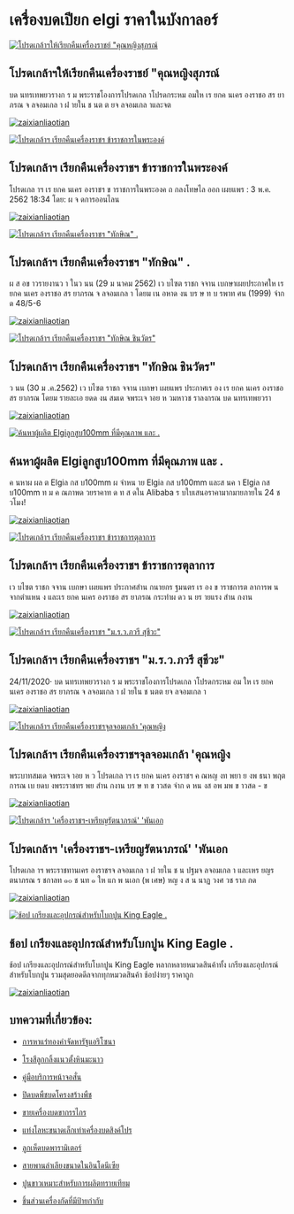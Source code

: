 # เครื่องบดเปียก elgi ราคาในบังกาลอร์
<a href="https://mnn.zoosnet.net/LR/Chatpre.aspx?id=MNN94995150&p=https://topgrinding.com/" target="_blank">![โปรดเกล้าฯให้เรียกคืนเครื่องราชย์ "คุณหญิงสุภรณ์ ](https://github.com/technlg/images/blob/main/13.jpg)</a>
## โปรดเกล้าฯให้เรียกคืนเครื่องราชย์ "คุณหญิงสุภรณ์ 
บด นทรเทพยวรางก ร ม พระราชโองการโปรดเกล าโปรดกระหม อมให เร ยกค นเคร องราชอ สร ยาภรณ จ ลจอมเกล า ฝ ายใน ช นต ต ยจ ลจอมเกล าและจต 
<a href="https://mnn.zoosnet.net/LR/Chatpre.aspx?id=MNN94995150&p=https://topgrinding.com/" target="_blank"><img src="https://github.com/technlg/images/raw/main/chat11.jpg" alt="zaixianliaotian"/></a><a href="//whatsapp.shibangsoft.com/WhatsApp.php" ><img src="https://github.com/technlg/images/raw/main/chat11.png" alt=""></a>
<a href="https://mnn.zoosnet.net/LR/Chatpre.aspx?id=MNN94995150&p=https://topgrinding.com/" target="_blank">![โปรดเกล้าฯ เรียกคืนเครื่องราชฯ ข้าราชการในพระองค์ ](https://github.com/technlg/images/blob/main/45.jpg)</a>
## โปรดเกล้าฯ เรียกคืนเครื่องราชฯ ข้าราชการในพระองค์ 
โปรดเกล าฯ เร ยกค นเคร องราชฯ ข าราชการในพระองค ถ กลงโทษไล ออก เผยแพร : 3 พ.ค. 2562 18:34 โดย: ผ จ ดการออนไลน
<a href="https://mnn.zoosnet.net/LR/Chatpre.aspx?id=MNN94995150&p=https://topgrinding.com/" target="_blank"><img src="https://github.com/technlg/images/raw/main/chat11.jpg" alt="zaixianliaotian"/></a><a href="//whatsapp.shibangsoft.com/WhatsApp.php" ><img src="https://github.com/technlg/images/raw/main/chat11.png" alt=""></a>
<a href="https://mnn.zoosnet.net/LR/Chatpre.aspx?id=MNN94995150&p=https://topgrinding.com/" target="_blank">![โปรดเกล้าฯ เรียกคืนเครื่องราชฯ "ทักษิณ" .](https://github.com/technlg/images/blob/main/15.jpg)</a>
## โปรดเกล้าฯ เรียกคืนเครื่องราชฯ "ทักษิณ" .
ผ ส อข าวรายงานว า ในว นน (29 ม นาคม 2562) เว บไซต ราชก จจาน เบกษาเผยประกาศให เร ยกค นเคร องราชอ สร ยาภรณ จ ลจอมเกล า โดยม เน อหาด งน บร ษ ท บ รพาท ศน (1999) จำก ด 48/5-6 
<a href="https://mnn.zoosnet.net/LR/Chatpre.aspx?id=MNN94995150&p=https://topgrinding.com/" target="_blank"><img src="https://github.com/technlg/images/raw/main/chat11.jpg" alt="zaixianliaotian"/></a><a href="//whatsapp.shibangsoft.com/WhatsApp.php" ><img src="https://github.com/technlg/images/raw/main/chat11.png" alt=""></a>
<a href="https://mnn.zoosnet.net/LR/Chatpre.aspx?id=MNN94995150&p=https://topgrinding.com/" target="_blank">![โปรดเกล้าฯ เรียกคืนเครื่องราชฯ "ทักษิณ ชินวัตร"](https://github.com/technlg/images/blob/main/20.jpg)</a>
## โปรดเกล้าฯ เรียกคืนเครื่องราชฯ "ทักษิณ ชินวัตร"
ว นน (30 ม .ค.2562) เว บไซต ราชก จจาน เบกษา เผยแพร ประกาศเร อง เร ยกค นเคร องราชอ สร ยาภรณ โดยม รายละเอ ยดด งน สมเด จพระเจ าอย ห วมหาวช ราลงกรณ บด นทรเทพยวรา 
<a href="https://mnn.zoosnet.net/LR/Chatpre.aspx?id=MNN94995150&p=https://topgrinding.com/" target="_blank"><img src="https://github.com/technlg/images/raw/main/chat11.jpg" alt="zaixianliaotian"/></a><a href="//whatsapp.shibangsoft.com/WhatsApp.php" ><img src="https://github.com/technlg/images/raw/main/chat11.png" alt=""></a>
<a href="https://mnn.zoosnet.net/LR/Chatpre.aspx?id=MNN94995150&p=https://topgrinding.com/" target="_blank">![ค้นหาผู้ผลิต Elgiลูกสูบ100mm ที่มีคุณภาพ และ .](https://github.com/technlg/images/blob/main/52.jpg)</a>
## ค้นหาผู้ผลิต Elgiลูกสูบ100mm ที่มีคุณภาพ และ .
ค นหาผ ผล ต Elgiล กส บ100mm ผ จำหน าย Elgiล กส บ100mm และส นค า Elgiล กส บ100mm ท ม ค ณภาพด วยราคาท ด ท ส ดใน Alibaba ร บใบเสนอราคามากมายภายใน 24 ช วโมง!
<a href="https://mnn.zoosnet.net/LR/Chatpre.aspx?id=MNN94995150&p=https://topgrinding.com/" target="_blank"><img src="https://github.com/technlg/images/raw/main/chat11.jpg" alt="zaixianliaotian"/></a><a href="//whatsapp.shibangsoft.com/WhatsApp.php" ><img src="https://github.com/technlg/images/raw/main/chat11.png" alt=""></a>
<a href="https://mnn.zoosnet.net/LR/Chatpre.aspx?id=MNN94995150&p=https://topgrinding.com/" target="_blank">![โปรดเกล้าฯ เรียกคืนเครื่องราชฯ ข้าราชการตุลาการ ](https://github.com/technlg/images/blob/main/19.jpg)</a>
## โปรดเกล้าฯ เรียกคืนเครื่องราชฯ ข้าราชการตุลาการ 
เว บไซต ราชก จจาน เบกษา เผยแพร ประกาศสำน กนายกร ฐมนตร เร อง ข าราชการต ลาการพ นจากตำแหน ง และเร ยกค นเคร องราชอ สร ยาภรณ กระทำผ ดว น ยร ายแรง สำน กงาน 
<a href="https://mnn.zoosnet.net/LR/Chatpre.aspx?id=MNN94995150&p=https://topgrinding.com/" target="_blank"><img src="https://github.com/technlg/images/raw/main/chat11.jpg" alt="zaixianliaotian"/></a><a href="//whatsapp.shibangsoft.com/WhatsApp.php" ><img src="https://github.com/technlg/images/raw/main/chat11.png" alt=""></a>
<a href="https://mnn.zoosnet.net/LR/Chatpre.aspx?id=MNN94995150&p=https://topgrinding.com/" target="_blank">![โปรดเกล้าฯ เรียกคืนเครื่องราชฯ "ม.ร.ว.ภวรี สุชีวะ"](https://github.com/technlg/images/blob/main/33.jpg)</a>
## โปรดเกล้าฯ เรียกคืนเครื่องราชฯ "ม.ร.ว.ภวรี สุชีวะ"
24/11/2020· บด นทรเทพยวรางก ร ม พระราชโองการโปรดเกล าโปรดกระหม อม ให เร ยกค นเคร องราชอ สร ยาภรณ จ ลจอมเกล า ฝ ายใน ช นตต ยจ ลจอมเกล า 
<a href="https://mnn.zoosnet.net/LR/Chatpre.aspx?id=MNN94995150&p=https://topgrinding.com/" target="_blank"><img src="https://github.com/technlg/images/raw/main/chat11.jpg" alt="zaixianliaotian"/></a><a href="//whatsapp.shibangsoft.com/WhatsApp.php" ><img src="https://github.com/technlg/images/raw/main/chat11.png" alt=""></a>
<a href="https://mnn.zoosnet.net/LR/Chatpre.aspx?id=MNN94995150&p=https://topgrinding.com/" target="_blank">![โปรดเกล้าฯ เรียกคืนเครื่องราชฯจุลจอมเกล้า 'คุณหญิง ](https://github.com/technlg/images/blob/main/25.jpg)</a>
## โปรดเกล้าฯ เรียกคืนเครื่องราชฯจุลจอมเกล้า 'คุณหญิง 
พระบาทสมเด จพระเจ าอย ห ว โปรดเกล าฯ เร ยกค นเคร องราชฯ ค ณหญ งท พยา ย งพ ธนา พฤต การณ เบ ยดบ งพระราชทร พย สำน กงาน บร ษ ท ข าวสด จำก ด หน งส อพ มพ ข าวสด - ข 
<a href="https://mnn.zoosnet.net/LR/Chatpre.aspx?id=MNN94995150&p=https://topgrinding.com/" target="_blank"><img src="https://github.com/technlg/images/raw/main/chat11.jpg" alt="zaixianliaotian"/></a><a href="//whatsapp.shibangsoft.com/WhatsApp.php" ><img src="https://github.com/technlg/images/raw/main/chat11.png" alt=""></a>
<a href="https://mnn.zoosnet.net/LR/Chatpre.aspx?id=MNN94995150&p=https://topgrinding.com/" target="_blank">![โปรดเกล้าฯ 'เครื่องราชฯ-เหรียญรัตนาภรณ์' 'พันเอก ](https://github.com/technlg/images/blob/main/39.jpg)</a>
## โปรดเกล้าฯ 'เครื่องราชฯ-เหรียญรัตนาภรณ์' 'พันเอก 
โปรดเกล าฯ พระราชทานเคร องราชฯจ ลจอมเกล า ฝ ายใน ช น ปฐมจ ลจอมเกล า และเหร ยญร ตนาภรณ ร ชกาลท ๑๐ ช นท ๑ ให แก พ นเอก (พ เศษ) หญ ง ส น นาฏ วงศ วช ราภ กด
<a href="https://mnn.zoosnet.net/LR/Chatpre.aspx?id=MNN94995150&p=https://topgrinding.com/" target="_blank"><img src="https://github.com/technlg/images/raw/main/chat11.jpg" alt="zaixianliaotian"/></a><a href="//whatsapp.shibangsoft.com/WhatsApp.php" ><img src="https://github.com/technlg/images/raw/main/chat11.png" alt=""></a>
<a href="https://mnn.zoosnet.net/LR/Chatpre.aspx?id=MNN94995150&p=https://topgrinding.com/" target="_blank">![ช้อป เกรียงและอุปกรณ์สำหรับโบกปูน King Eagle .](https://github.com/technlg/images/blob/main/25.jpg)</a>
## ช้อป เกรียงและอุปกรณ์สำหรับโบกปูน King Eagle .
ช้อป เกรียงและอุปกรณ์สำหรับโบกปูน King Eagle หลากหลายหมวดสินค้าทั้ง เกรียงและอุปกรณ์สำหรับโบกปูน รวมสุดยอดดีลจากทุกหมวดสินค้า ช้อปง่ายๆ ราคาถูก 
<a href="https://mnn.zoosnet.net/LR/Chatpre.aspx?id=MNN94995150&p=https://topgrinding.com/" target="_blank"><img src="https://github.com/technlg/images/raw/main/chat11.jpg" alt="zaixianliaotian"/></a><a href="//whatsapp.shibangsoft.com/WhatsApp.php" ><img src="https://github.com/technlg/images/raw/main/chat11.png" alt=""></a>
## บทความที่เกี่ยวข้อง:
* [การหาแร่ทองคำจัดหารัฐแอริโซนา](%E0%B8%81%E0%B8%B2%E0%B8%A3%E0%B8%AB%E0%B8%B2%E0%B9%81%E0%B8%A3%E0%B9%88%E0%B8%97%E0%B8%AD%E0%B8%87%E0%B8%84%E0%B8%B3%E0%B8%88%E0%B8%B1%E0%B8%94%E0%B8%AB%E0%B8%B2%E0%B8%A3%E0%B8%B1%E0%B8%90%E0%B9%81%E0%B8%AD%E0%B8%A3%E0%B8%B4%E0%B9%82%E0%B8%8B%E0%B8%99%E0%B8%B2.md)
* [โรงสีลูกกลิ้งแนวตั้งหินมะนาว](%E0%B9%82%E0%B8%A3%E0%B8%87%E0%B8%AA%E0%B8%B5%E0%B8%A5%E0%B8%B9%E0%B8%81%E0%B8%81%E0%B8%A5%E0%B8%B4%E0%B9%89%E0%B8%87%E0%B9%81%E0%B8%99%E0%B8%A7%E0%B8%95%E0%B8%B1%E0%B9%89%E0%B8%87%E0%B8%AB%E0%B8%B4%E0%B8%99%E0%B8%A1%E0%B8%B0%E0%B8%99%E0%B8%B2%E0%B8%A7.md)
* [คู่มือบริการหน้าจอสั่น](%E0%B8%84%E0%B8%B9%E0%B9%88%E0%B8%A1%E0%B8%B7%E0%B8%AD%E0%B8%9A%E0%B8%A3%E0%B8%B4%E0%B8%81%E0%B8%B2%E0%B8%A3%E0%B8%AB%E0%B8%99%E0%B9%89%E0%B8%B2%E0%B8%88%E0%B8%AD%E0%B8%AA%E0%B8%B1%E0%B9%88%E0%B8%99.md)
* [ปิดบดพืชบดโครงสร้างพืช](%E0%B8%9B%E0%B8%B4%E0%B8%94%E0%B8%9A%E0%B8%94%E0%B8%9E%E0%B8%B7%E0%B8%8A%E0%B8%9A%E0%B8%94%E0%B9%82%E0%B8%84%E0%B8%A3%E0%B8%87%E0%B8%AA%E0%B8%A3%E0%B9%89%E0%B8%B2%E0%B8%87%E0%B8%9E%E0%B8%B7%E0%B8%8A.md)
* [ขายเครื่องบดขากรรไกร](%E0%B8%82%E0%B8%B2%E0%B8%A2%E0%B9%80%E0%B8%84%E0%B8%A3%E0%B8%B7%E0%B9%88%E0%B8%AD%E0%B8%87%E0%B8%9A%E0%B8%94%E0%B8%82%E0%B8%B2%E0%B8%81%E0%B8%A3%E0%B8%A3%E0%B9%84%E0%B8%81%E0%B8%A3.md)
* [แท่งโลหะขนาดเล็กเท่าเครื่องบดสิงค์โปร](%E0%B9%81%E0%B8%97%E0%B9%88%E0%B8%87%E0%B9%82%E0%B8%A5%E0%B8%AB%E0%B8%B0%E0%B8%82%E0%B8%99%E0%B8%B2%E0%B8%94%E0%B9%80%E0%B8%A5%E0%B9%87%E0%B8%81%E0%B9%80%E0%B8%97%E0%B9%88%E0%B8%B2%E0%B9%80%E0%B8%84%E0%B8%A3%E0%B8%B7%E0%B9%88%E0%B8%AD%E0%B8%87%E0%B8%9A%E0%B8%94%E0%B8%AA%E0%B8%B4%E0%B8%87%E0%B8%84%E0%B9%8C%E0%B9%82%E0%B8%9B%E0%B8%A3.md)
* [ลูกเห็ดบดพารามิเตอร์](%E0%B8%A5%E0%B8%B9%E0%B8%81%E0%B9%80%E0%B8%AB%E0%B9%87%E0%B8%94%E0%B8%9A%E0%B8%94%E0%B8%9E%E0%B8%B2%E0%B8%A3%E0%B8%B2%E0%B8%A1%E0%B8%B4%E0%B9%80%E0%B8%95%E0%B8%AD%E0%B8%A3%E0%B9%8C.md)
* [สายพานลำเลียงขนาดในอินโดนีเซีย](%E0%B8%AA%E0%B8%B2%E0%B8%A2%E0%B8%9E%E0%B8%B2%E0%B8%99%E0%B8%A5%E0%B8%B3%E0%B9%80%E0%B8%A5%E0%B8%B5%E0%B8%A2%E0%B8%87%E0%B8%82%E0%B8%99%E0%B8%B2%E0%B8%94%E0%B9%83%E0%B8%99%E0%B8%AD%E0%B8%B4%E0%B8%99%E0%B9%82%E0%B8%94%E0%B8%99%E0%B8%B5%E0%B9%80%E0%B8%8B%E0%B8%B5%E0%B8%A2.md)
* [ปูนขาวเหมาะสำหรับการผลิตทรายเทียม](%E0%B8%9B%E0%B8%B9%E0%B8%99%E0%B8%82%E0%B8%B2%E0%B8%A7%E0%B9%80%E0%B8%AB%E0%B8%A1%E0%B8%B2%E0%B8%B0%E0%B8%AA%E0%B8%B3%E0%B8%AB%E0%B8%A3%E0%B8%B1%E0%B8%9A%E0%B8%81%E0%B8%B2%E0%B8%A3%E0%B8%9C%E0%B8%A5%E0%B8%B4%E0%B8%95%E0%B8%97%E0%B8%A3%E0%B8%B2%E0%B8%A2%E0%B9%80%E0%B8%97%E0%B8%B5%E0%B8%A2%E0%B8%A1.md)
* [ชิ้นส่วนเครื่องกัดที่มีป้ายกำกับ](%E0%B8%8A%E0%B8%B4%E0%B9%89%E0%B8%99%E0%B8%AA%E0%B9%88%E0%B8%A7%E0%B8%99%E0%B9%80%E0%B8%84%E0%B8%A3%E0%B8%B7%E0%B9%88%E0%B8%AD%E0%B8%87%E0%B8%81%E0%B8%B1%E0%B8%94%E0%B8%97%E0%B8%B5%E0%B9%88%E0%B8%A1%E0%B8%B5%E0%B8%9B%E0%B9%89%E0%B8%B2%E0%B8%A2%E0%B8%81%E0%B8%B3%E0%B8%81%E0%B8%B1%E0%B8%9A.md)
